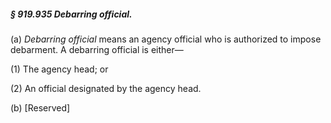 ##### § 919.935 Debarring official. #####

(a) *Debarring official* means an agency official who is authorized to impose debarment. A debarring official is either—

(1) The agency head; or

(2) An official designated by the agency head.

(b) [Reserved]